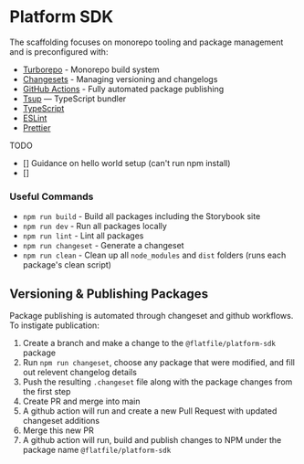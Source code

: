 # Platform SDK

The scaffolding focuses on monorepo tooling and package management and is preconfigured with:

- [Turborepo](https://turborepo.org) - Monorepo build system
- [Changesets](https://github.com/changesets/changesets) - Managing versioning and changelogs
- [GitHub Actions](https://github.com/changesets/action) - Fully automated package publishing
- [Tsup](https://github.com/egoist/tsup) — TypeScript bundler
- [TypeScript](https://www.typescriptlang.org/)
- [ESLint](https://eslint.org/)
- [Prettier](https://prettier.io)


TODO
- [] Guidance on hello world setup (can't run npm install)
- []


### Useful Commands

- `npm run build` - Build all packages including the Storybook site
- `npm run dev` - Run all packages locally
- `npm run lint` - Lint all packages
- `npm run changeset` - Generate a changeset
- `npm run clean` - Clean up all `node_modules` and `dist` folders (runs each package's clean script)


## Versioning & Publishing Packages

Package publishing is automated through changeset and github workflows. To instigate publication:
1. Create a branch and make a change to the `@flatfile/platform-sdk` package 
2. Run `npm run changeset`, choose any package that were modified, and fill out relevent changelog details
3. Push the resulting `.changeset` file along with the package changes from the first step
4. Create PR and merge into main
5. A github action will run and create a new Pull Request with updated changeset additions
6. Merge this new PR
7. A github action will run, build and publish changes to NPM under the package name `@flatfile/platform-sdk`

